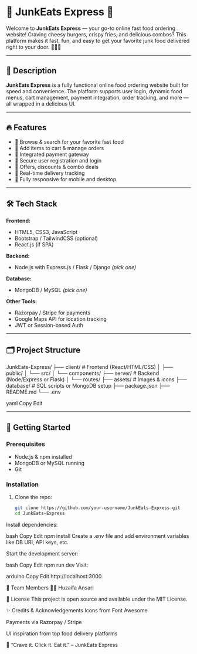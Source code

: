 # 🍔 JunkEats Express 🚀

Welcome to **JunkEats Express** — your go-to online fast food ordering website! Craving cheesy burgers, crispy fries, and delicious combos? This platform makes it fast, fun, and easy to get your favorite junk food delivered right to your door. 🍟🍕🥤

---

## 🧾 Description

**JunkEats Express** is a fully functional online food ordering website built for speed and convenience. The platform supports user login, dynamic food menus, cart management, payment integration, order tracking, and more — all wrapped in a delicious UI.

---

## 🔥 Features

- 🍔 Browse & search for your favorite fast food
- 🛒 Add items to cart & manage orders
- 💸 Integrated payment gateway
- 👤 Secure user registration and login
- 🎁 Offers, discounts & combo deals
- 🚚 Real-time delivery tracking
- 📱 Fully responsive for mobile and desktop

---

## 🛠 Tech Stack

**Frontend:**
- HTML5, CSS3, JavaScript
- Bootstrap / TailwindCSS (optional)
- React.js (if SPA)

**Backend:**
- Node.js with Express.js / Flask / Django *(pick one)*

**Database:**
- MongoDB / MySQL *(pick one)*

**Other Tools:**
- Razorpay / Stripe for payments
- Google Maps API for location tracking
- JWT or Session-based Auth

---

## 🗂 Project Structure

JunkEats-Express/
├── client/ # Frontend (React/HTML/CSS)
│ ├── public/
│ └── src/
│ └── components/
├── server/ # Backend (Node/Express or Flask)
│ └── routes/
├── assets/ # Images & icons
├── database/ # SQL scripts or MongoDB setup
├── package.json
├── README.md
└── .env

yaml
Copy
Edit

---

## 🚀 Getting Started

### Prerequisites

- Node.js & npm installed
- MongoDB or MySQL running
- Git

### Installation

1. Clone the repo:
   ```bash
   git clone https://github.com/your-username/JunkEats-Express.git
   cd JunkEats-Express
Install dependencies:

bash
Copy
Edit
npm install
Create a .env file and add environment variables like DB URI, API keys, etc.

Start the development server:

bash
Copy
Edit
npm run dev
Visit:

arduino
Copy
Edit
http://localhost:3000


🤝 Team Members
🧑‍💻 Huzaifa Ansari


📜 License
This project is open source and available under the MIT License.

✨ Credits & Acknowledgements
Icons from Font Awesome

Payments via Razorpay / Stripe

UI inspiration from top food delivery platforms

🍕 “Crave it. Click it. Eat it.” – JunkEats Express
